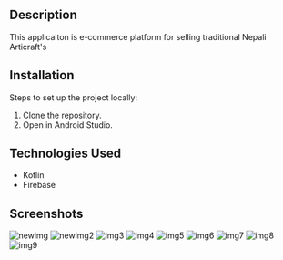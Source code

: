 ## Description
This applicaiton is e-commerce platform for selling traditional Nepali Articraft's

## Installation
Steps to set up the project locally:
1. Clone the repository.
2. Open in Android Studio.

## Technologies Used
- Kotlin
- Firebase

## Screenshots
![newimg](https://github.com/user-attachments/assets/74ea51d7-bb77-44d6-b0c2-6d719d802573)
![newimg2](https://github.com/user-attachments/assets/3b4c6777-3773-4c48-832d-cc3076244836)
![img3](https://github.com/user-attachments/assets/fe8dda11-f2ff-4c6d-8832-cfa9892487e6)
![img4](https://github.com/user-attachments/assets/5c0765a0-fad6-4646-95ef-5b708dc3dd0a)
![img5](https://github.com/user-attachments/assets/5c334350-582b-4a6c-9284-d71120abe7c2)
![img6](https://github.com/user-attachments/assets/a74dd520-d57a-4d69-b7c8-795aeeeb3d69)
![img7](https://github.com/user-attachments/assets/86876d5c-e213-42bc-b92a-04c1e7157c36)
![img8](https://github.com/user-attachments/assets/99149526-0626-4745-8744-18dad4cd170c)
![img9](https://github.com/user-attachments/assets/9a7f79f6-a7e1-44ff-a03d-ee9c17c4bd54)

